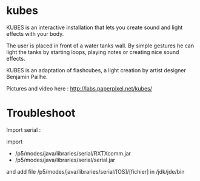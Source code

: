 kubes
=====

KUBES is an interactive installation that lets you create sound and light effects with your body.

The user is placed in front of a water tanks wall. By simple gestures he can light the tanks by starting loops, playing notes or creating nice sound effects.

KUBES is an adaptation of flashcubes, a light creation by artist designer Benjamin Pailhe.

Pictures and video here : http://labs.paperpixel.net/kubes/


Troubleshoot
============

Import serial :

import
* /p5/modes/java/libraries/serial/RXTXcomm.jar
* /p5/modes/java/libraries/serial/serial.jar

and add file /p5/modes/java/libraries/serial/[OS]/[fichier] in /jdk/jde/bin

